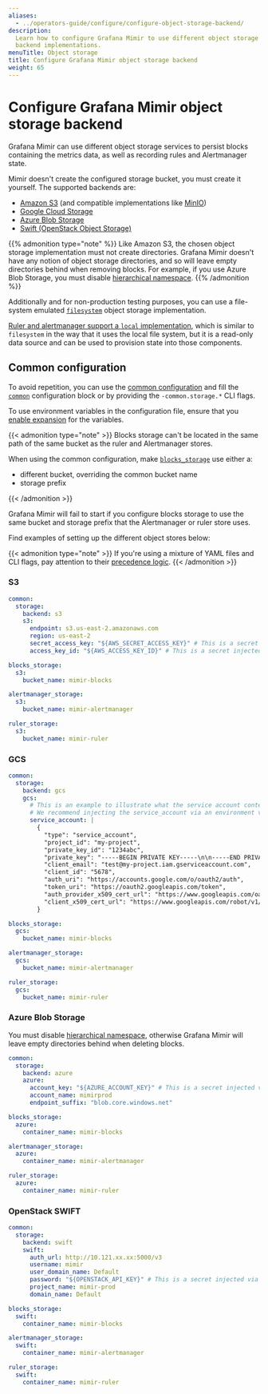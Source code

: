 ```yaml
---
aliases:
  - ../operators-guide/configure/configure-object-storage-backend/
description:
  Learn how to configure Grafana Mimir to use different object storage
  backend implementations.
menuTitle: Object storage
title: Configure Grafana Mimir object storage backend
weight: 65
---
```


# Configure Grafana Mimir object storage backend

Grafana Mimir can use different object storage services to persist blocks containing the metrics data, as well as recording rules and Alertmanager state.

Mimir doesn't create the configured storage bucket, you must create it yourself.
The supported backends are:

- [Amazon S3](https://aws.amazon.com/s3/) (and compatible implementations like [MinIO](https://min.io/))
- [Google Cloud Storage](https://cloud.google.com/storage)
- [Azure Blob Storage](https://azure.microsoft.com/es-es/services/storage/blobs/)
- [Swift (OpenStack Object Storage)](https://wiki.openstack.org/wiki/Swift)

{{% admonition type="note" %}}
Like Amazon S3, the chosen object storage implementation must not create directories.
Grafana Mimir doesn't have any notion of object storage directories, and so will leave
empty directories behind when removing blocks. For example, if you use Azure Blob Storage, you must disable
[hierarchical namespace](https://learn.microsoft.com/en-us/azure/storage/blobs/data-lake-storage-namespace).
{{% /admonition %}}

Additionally and for non-production testing purposes, you can use a file-system emulated [`filesystem`](../configuration-parameters/#filesystem_storage_backend) object storage implementation.

[Ruler and alertmanager support a `local` implementation](../../references/architecture/components/ruler/#local-storage),
which is similar to `filesystem` in the way that it uses the local file system,
but it is a read-only data source and can be used to provision state into those components.

## Common configuration

To avoid repetition, you can use the [common configuration](../about-configurations/#common-configurations) and fill the [`common`](../configuration-parameters/#common) configuration block or by providing the `-common.storage.*` CLI flags.

To use environment variables in the configuration file, ensure that you [enable expansion](../configuration-parameters/#use-environment-variables-in-the-configuration) for the variables.

{{< admonition type="note" >}}
Blocks storage can't be located in the same path of the same bucket as the ruler and Alertmanager stores.

When using the common configuration, make [`blocks_storage`](../configuration-parameters/#blocks_storage) use either a:

- different bucket, overriding the common bucket name
- storage prefix

{{< /admonition >}}

Grafana Mimir will fail to start if you configure blocks storage to use the same bucket and storage prefix that the Alertmanager or ruler store uses.

Find examples of setting up the different object stores below:

{{< admonition type="note" >}}
If you're using a mixture of YAML files and CLI flags, pay attention to their [precedence logic](../about-configurations/#common-configurations).
{{< /admonition >}}

### S3

```yaml
common:
  storage:
    backend: s3
    s3:
      endpoint: s3.us-east-2.amazonaws.com
      region: us-east-2
      secret_access_key: "${AWS_SECRET_ACCESS_KEY}" # This is a secret injected via an environment variable
      access_key_id: "${AWS_ACCESS_KEY_ID}" # This is a secret injected via an environment variable

blocks_storage:
  s3:
    bucket_name: mimir-blocks

alertmanager_storage:
  s3:
    bucket_name: mimir-alertmanager

ruler_storage:
  s3:
    bucket_name: mimir-ruler
```

### GCS

```yaml
common:
  storage:
    backend: gcs
    gcs:
      # This is an example to illustrate what the service account content should look like.
      # We recommend injecting the service_account via an environment variable instead.
      service_account: |
        {
          "type": "service_account",
          "project_id": "my-project",
          "private_key_id": "1234abc",
          "private_key": "-----BEGIN PRIVATE KEY-----\n\n-----END PRIVATE KEY-----\n",
          "client_email": "test@my-project.iam.gserviceaccount.com",
          "client_id": "5678",
          "auth_uri": "https://accounts.google.com/o/oauth2/auth",
          "token_uri": "https://oauth2.googleapis.com/token",
          "auth_provider_x509_cert_url": "https://www.googleapis.com/oauth2/v1/certs",
          "client_x509_cert_url": "https://www.googleapis.com/robot/v1/metadata/x509/test%40my-project.iam.gserviceaccount.com"
        }

blocks_storage:
  gcs:
    bucket_name: mimir-blocks

alertmanager_storage:
  gcs:
    bucket_name: mimir-alertmanager

ruler_storage:
  gcs:
    bucket_name: mimir-ruler
```

### Azure Blob Storage

You must disable [hierarchical namespace](https://learn.microsoft.com/en-us/azure/storage/blobs/data-lake-storage-namespace), otherwise Grafana Mimir will leave empty directories behind when deleting blocks.

```yaml
common:
  storage:
    backend: azure
    azure:
      account_key: "${AZURE_ACCOUNT_KEY}" # This is a secret injected via an environment variable
      account_name: mimirprod
      endpoint_suffix: "blob.core.windows.net"

blocks_storage:
  azure:
    container_name: mimir-blocks

alertmanager_storage:
  azure:
    container_name: mimir-alertmanager

ruler_storage:
  azure:
    container_name: mimir-ruler
```

### OpenStack SWIFT

```yaml
common:
  storage:
    backend: swift
    swift:
      auth_url: http://10.121.xx.xx:5000/v3
      username: mimir
      user_domain_name: Default
      password: "${OPENSTACK_API_KEY}" # This is a secret injected via an environment variable
      project_name: mimir-prod
      domain_name: Default

blocks_storage:
  swift:
    container_name: mimir-blocks

alertmanager_storage:
  swift:
    container_name: mimir-alertmanager

ruler_storage:
  swift:
    container_name: mimir-ruler
```
